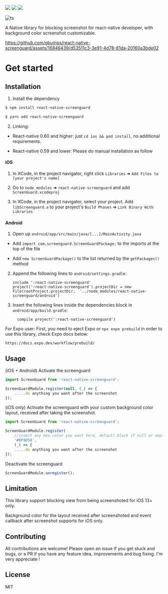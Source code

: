 <p align="left">
  <a href="https://github.com/prettier/prettier"><img src="https://img.shields.io/badge/styled_with-prettier-ff69b4.svg"></a>
  <a href="https://opensource.org/licenses/MIT"><img src="https://img.shields.io/badge/License-MIT-blue.svg"></a>
  <a href="https://aleen42.github.io/badges/src/eslint.svg"><img src="https://aleen42.github.io/badges/src/eslint.svg"></a>
</p>

![ts](https://flat.badgen.net/badge/Built%20With/TypeScript/blue)

A Native library for blocking screenshot for react-native developer, with background color screenshot customizable.

https://github.com/gbumps/react-native-screenguard/assets/16846439/d53511c3-3e91-4d78-81da-20160a3bde02


# Get started

## Installation

1. Install the dependency

```sh
$ npm install react-native-screenguard
```
```sh
$ yarn add react-native-screenguard
```

2. Linking:

- React-native 0.60 and higher: just `cd ios && pod install`, no additional requirements.

- React-native 0.59 and lower: Please do manual installation as follow

#### iOS

1. In XCode, in the project navigator, right click `Libraries` ➜ `Add Files to [your project's name]`

2. Go to `node_modules` ➜ `react-native-screenguard` and add `ScreenGuard.xcodeproj`

3. In XCode, in the project navigator, select your project. Add `libScreenguard.a` to your project's `Build Phases` ➜ `Link Binary With Libraries`


#### Android

1. Open up `android/app/src/main/java/[...]/MainActivity.java`

  - Add `import com.screenguard.ScreenGuardPackage;` to the imports at the top of the file

  - Add `new ScreenGuardPackage()` to the list returned by the `getPackages()` method

2. Append the following lines to `android/settings.gradle`:

  	```
  	include ':react-native-screenguard'
  	project(':react-native-screenguard').projectDir = new File(rootProject.projectDir, 	'../node_modules/react-native-screenguard/android')
  	```

3. Insert the following lines inside the dependencies block in `android/app/build.gradle`:

  	```
      compile project(':react-native-screenguard')
  	```

For Expo user: First, you need to eject Expo or `npx expo prebuild` in order to use this library, check Expo docs below: 

	https://docs.expo.dev/workflow/prebuild/

## Usage

(iOS + Android) Activate the screenguard

```js
import ScreenGuard from 'react-native-screenguard';

ScreenGuardModule.register(null, (_) => {
	.....do anything you want after the screenshot 
});

```
(iOS only) Activate the screenguard with your custom background color layout, received after taking the screenshot.

```js
import ScreenGuard from 'react-native-screenguard';

ScreenGuardModule.register(
	//insert any hex color you want here, default black if null or empty
	'#0F9D58',
	(_) => {
	.....do anything you want after the screenshot 
});
```

Deactivate the screenguard

```js
ScreenGuardModule.unregister();
```


## Limitation

This library support blocking view from being screenshoted for iOS 13+ only.

Background color for the layout received after screenshoted and event callback after screenshot supports for iOS only.


## Contributing
All contributions are welcome! Please open an issue if you get stuck and bugs, or a PR if you have any feature idea, improvements and bug fixing. I'm very appreciate ! 

## License
MIT




